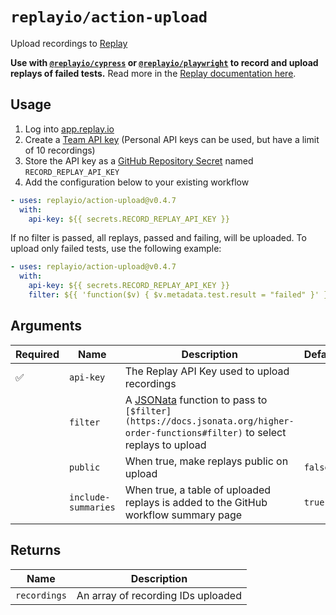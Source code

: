 # `replayio/action-upload`

Upload recordings to [Replay](https://replay.io)

**Use with [`@replayio/cypress`](https://github.com/replayio/replay-cli/tree/main/packages/cypress) or [`@replayio/playwright`](https://github.com/replayio/replay-cli/tree/main/packages/playwright) to record and upload replays of failed tests.** Read more in the [Replay documentation here](https://docs.replay.io/docs/recording-tests-9f771761436440e6b672701e6107d2b1#2f17815187014b5b931eebf84141b1b7).

## Usage

1. Log into [app.replay.io](https://app.replay.io)
2. Create a [Team API key](https://docs.replay.io/docs/setting-up-a-team-f5bd9ee853814d6f84e23fb535066199#4913df9eb7384a94a23ccbf335189370) (Personal API keys can be used, but have a limit of 10 recordings)
3. Store the API key as a [GitHub Repository Secret](https://docs.github.com/en/actions/security-guides/encrypted-secrets#creating-encrypted-secrets-for-a-repository) named `RECORD_REPLAY_API_KEY`
4. Add the configuration below to your existing workflow

```yaml
- uses: replayio/action-upload@v0.4.7
  with:
    api-key: ${{ secrets.RECORD_REPLAY_API_KEY }}
```

If no filter is passed, all replays, passed and failing, will be uploaded. To upload only failed tests, use the following example:

```yaml
- uses: replayio/action-upload@v0.4.7
  with:
    api-key: ${{ secrets.RECORD_REPLAY_API_KEY }}
    filter: ${{ 'function($v) { $v.metadata.test.result = "failed" }' }}
```

## Arguments

Required | Name | Description | Default
-------- | ---- | ----------- | -------
:white_check_mark: | `api-key` | The Replay API Key used to upload recordings
&nbsp; | `filter` | A [JSONata](https://jsonata.org/) function to pass to `[$filter](https://docs.jsonata.org/higher-order-functions#filter)` to select replays to upload | 
&nbsp; | `public` | When true, make replays public on upload | `false`
&nbsp; | `include-summaries` | When true, a table of uploaded replays is added to the GitHub workflow summary page  | `true`

## Returns

Name | Description
---- | -----------
`recordings` | An array of recording IDs uploaded
